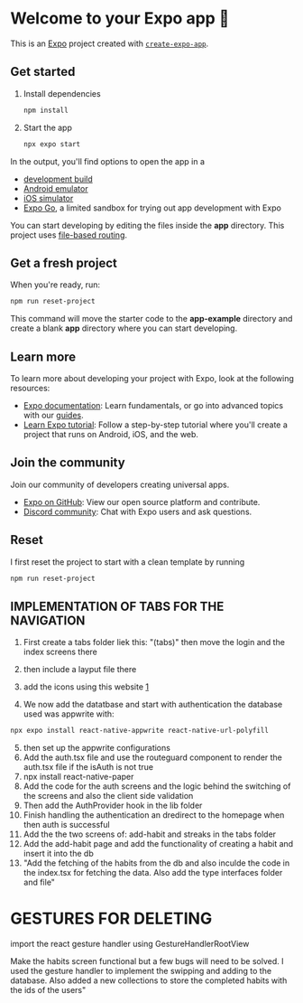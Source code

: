 # Welcome to your Expo app 👋

This is an [Expo](https://expo.dev) project created with [`create-expo-app`](https://www.npmjs.com/package/create-expo-app).

## Get started

1. Install dependencies

   ```bash
   npm install
   ```

2. Start the app

   ```bash
   npx expo start
   ```

In the output, you'll find options to open the app in a

- [development build](https://docs.expo.dev/develop/development-builds/introduction/)
- [Android emulator](https://docs.expo.dev/workflow/android-studio-emulator/)
- [iOS simulator](https://docs.expo.dev/workflow/ios-simulator/)
- [Expo Go](https://expo.dev/go), a limited sandbox for trying out app development with Expo

You can start developing by editing the files inside the **app** directory. This project uses [file-based routing](https://docs.expo.dev/router/introduction).


## Get a fresh project

When you're ready, run:

```bash
npm run reset-project
```

This command will move the starter code to the **app-example** directory and create a blank **app** directory where you can start developing.

## Learn more

To learn more about developing your project with Expo, look at the following resources:

- [Expo documentation](https://docs.expo.dev/): Learn fundamentals, or go into advanced topics with our [guides](https://docs.expo.dev/guides).
- [Learn Expo tutorial](https://docs.expo.dev/tutorial/introduction/): Follow a step-by-step tutorial where you'll create a project that runs on Android, iOS, and the web.

## Join the community

Join our community of developers creating universal apps.

- [Expo on GitHub](https://github.com/expo/expo): View our open source platform and contribute.
- [Discord community](https://chat.expo.dev): Chat with Expo users and ask questions.










## Reset
I first reset the project to start with a clean template by running 

```bash
npm run reset-project
```


## IMPLEMENTATION OF TABS FOR THE NAVIGATION

1. First create a tabs folder liek this: "(tabs)"
   then move the login and the index screens there
2. then include a layput file there 
3. add the icons using this website [1](https://icons.expo.fyi/Index)

4. We now add the datatbase and start with authentication
   the database used was appwrite with: 
```bash
npx expo install react-native-appwrite react-native-url-polyfill
```
5. then set up the appwrite configurations
6. Add the auth.tsx file and use the routeguard component to render the auth.tsx file if the isAuth is not true
7. 
   npx install react-native-paper
8. Add the code for the auth screens and the logic behind the switching of the screens and also the client side validation
9. Then add the AuthProvider hook in the lib folder
10. Finish handling the authentication an dredirect to the homepage when then auth is successful
11. Add the the two screens of: add-habit and streaks in the tabs folder
12. Add the add-habit page and add the functionality of creating a habit and insert it into the db
13. "Add the fetching of the habits from the db and also inculde the code in the index.tsx for fetching the data. Also add the type interfaces folder and file"


# GESTURES FOR DELETING

import the react gesture handler using GestureHandlerRootView

Make the habits screen functional but a few bugs will need to be solved. I used the gesture handler to implement the swipping and adding to the database. Also added a new collections to store the completed habits with the ids of the users"
